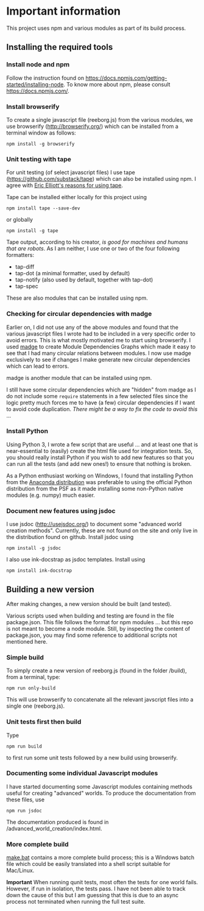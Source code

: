 # Important information

This project uses npm and various modules as part of its build process.

## Installing the required tools

### Install node and npm 

Follow the instruction found on https://docs.npmjs.com/getting-started/installing-node.
To know more about npm, please consult https://docs.npmjs.com/.

### Install browserify

To create a single javascript file (reeborg.js) from the various modules,
we use browserify (http://browserify.org/) which can be installed from 
a terminal window as follows: 

`npm install -g browserify`

### Unit testing with tape

For unit testing (of select javascript files) I use tape 
(https://github.com/substack/tape) which can also be installed using npm.
I agree with [Eric Elliott's reasons for using tape](https://medium.com/javascript-scene/why-i-use-tape-instead-of-mocha-so-should-you-6aa105d8eaf4#.5sqscrl18).

Tape can be installed either locally for this project using 

`npm install tape --save-dev`

or globally

`npm install -g tape`

Tape output, according to his creator, 
_is good for machines and humans that are robots_. As I am neither, 
I use one or two of the four following formatters:

* tap-diff
* tap-dot  (a minimal formatter, used by default)
* tap-notify (also used by default, together with tap-dot)
* tap-spec

These are also modules that can be installed using npm.

### Checking for circular dependencies with madge

Earlier on, I did not use any of the above modules and found that 
the various javascript files I wrote had to be included in a very specific
order to avoid errors. This is what mostly motivated me to start
using browserify. I used [madge](https://github.com/pahen/madge)
to create Module Dependencies Graphs which made it easy to see that 
I had many circular relations between modules.  I now use madge 
exclusively to see if changes I make generate new circular dependencies which 
can lead to errors.

madge is another module that can be installed using npm.

I still have some circular dependencies which are "hidden" from madge as 
I do not include some `require` statements in a few selected files since the 
logic pretty much forces me to have (a few) circular dependencies if I 
want to avoid code duplication. _There might be a way to fix the code to 
avoid this_ ...

### Install Python

Using Python 3, I wrote a few script that are useful ... and at least one 
that is near-essential to (easily) create the html file used for 
integration tests.  So, you should really install Python if you wish to 
add new features so that you can run all the tests (and add new ones!)
to ensure that nothing is broken.

As a Python enthusiast working on Windows, 
I found that installing Python from the 
[Anaconda distribution](https://www.continuum.io/downloads) was preferable
to using the official Python distribution from the PSF as it made 
installing some non-Python native modules (e.g. numpy) much easier.

### Document new features using jsdoc

I use jsdoc (http://usejsdoc.org/) 
to document some "advanced world creation methods".
Currently, these are not found on the site and only live in the 
distribution found on github. Install jsdoc using

`npm install -g jsdoc`

I also use ink-docstrap as jsdoc templates. Install using 

`npm install ink-docstrap`


## Building a new version

After making changes, a new version should be built (and tested).

Various scripts used when building and testing are found in the 
file package.json.  This file follows the format for npm modules ... but 
this repo is not meant to become a node module.  Still, by inspecting
the content of package.json, you may find some reference to additional
scripts not mentioned here.

### Simple build

To simply create a new version of reeborg.js (found in the folder /build), 
from a terminal, type:

`npm run only-build`

This will use browserify to concatenate all the relevant javscript files 
into a single one (reeborg.js).

### Unit tests first then build

Type

`npm run build`

to first run some unit tests followed by a new build using browserify.

### Documenting some individual Javascript modules

I have started documenting some Javascript modules containing 
methods useful for creating "advanced" worlds. To produce the documentation
from these files, use 

`npm run jsdoc`

The documentation produced is found in /advanced_world_creation/index.html.

### More complete build

[make.bat](https://github.com/aroberge/reeborg/blob/master/make.bat) 
contains a more complete build process; this is a Windows batch file which 
could be easily translated into a shell script suitable for Mac/Linux.

**Important** When running qunit tests, most often the tests for one 
world fails. However, if run in isolation, the tests pass. 
I have not been able to track down the cause of this but I am guessing that this
is due to an async process not terminated when running the full test suite.

